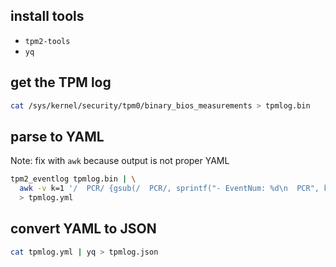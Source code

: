 ## install tools

- `tpm2-tools`
- `yq`

## get the TPM log

```sh
cat /sys/kernel/security/tpm0/binary_bios_measurements > tpmlog.bin
```

## parse to YAML

Note: fix with `awk` because output is not proper YAML

```sh
tpm2_eventlog tpmlog.bin | \
  awk -v k=1 '/  PCR/ {gsub(/  PCR/, sprintf("- EventNum: %d\n  PCR", k++))} 1' \
  > tpmlog.yml
```

## convert YAML to JSON

```sh
cat tpmlog.yml | yq > tpmlog.json
```
